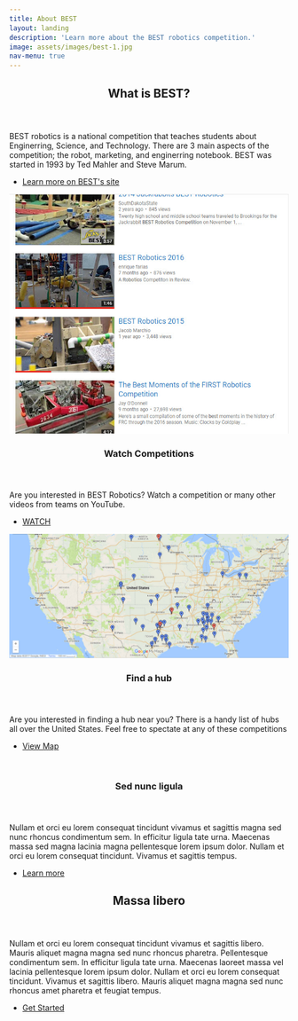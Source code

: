 ```yaml
---
title: About BEST
layout: landing
description: 'Learn more about the BEST robotics competition.'
image: assets/images/best-1.jpg
nav-menu: true
---
```


<!-- Main -->
<div id="main">

<!-- One -->
<section id="one">
	<div class="inner">
		<header class="major">
			<h2>What is BEST?</h2>
		</header>
		<p>BEST robotics is a national competition that teaches students about Enginerring, Science, and Technology. There are 3 main aspects of the competition; the robot, marketing, and enginerring notebook. BEST was started in 1993 by Ted Mahler and Steve Marum.</p>
    <ul class="actions">
					<li><a href="http://www.bestinc.org/b_about_best.php" class="button">Learn more on BEST's site</a></li>
				</ul>
	</div>
</section>

<!-- Two -->
<section id="two" class="spotlights">
	<section>
		<a href="https://www.youtube.com/results?search_query=best+robotics+competition" class="image">
			<img src="assets/images/best-yt.jpg" alt="" data-position="center center" />
		</a>
		<div class="content">
			<div class="inner">
				<header class="major">
					<h3>Watch Competitions</h3>
				</header>
				<p>Are you interested in BEST Robotics? Watch a competition or many other videos from teams on YouTube.</p>
				<ul class="actions">
					<li><a href="https://www.youtube.com/results?search_query=best+robotics+competition" class="button">WATCH</a></li>
				</ul>
			</div>
		</div>
	</section>
	<section>
		<a href="https://www.google.com/maps/d/viewer?mid=19AsDsBiM_XROHIrccr3l-h5J1bU&hl=en&usp=sharing" class="image">
			<img src="assets/images/best-map.jpg" alt="" data-position="top center" />
		</a>
		<div class="content">
			<div class="inner">
				<header class="major">
					<h3>Find a hub</h3>
				</header>
				<p>Are you interested in finding a hub near you? There is a handy list of hubs all over
				the United States. Feel free to spectate at any of these competitions</p>
				<ul class="actions">
					<li><a href="https://www.google.com/maps/d/viewer?mid=19AsDsBiM_XROHIrccr3l-h5J1bU&hl=en&usp=sharing" class="button">View Map</a></li>
				</ul>
			</div>
		</div>
	</section>
	<section>
		<a href="generic.html" class="image">
			<img src="assets/images/pic10.jpg" alt="" data-position="25% 25%" />
		</a>
		<div class="content">
			<div class="inner">
				<header class="major">
					<h3>Sed nunc ligula</h3>
				</header>
				<p>Nullam et orci eu lorem consequat tincidunt vivamus et sagittis magna sed nunc rhoncus condimentum sem. In efficitur ligula tate urna. Maecenas massa sed magna lacinia magna pellentesque lorem ipsum dolor. Nullam et orci eu lorem consequat tincidunt. Vivamus et sagittis tempus.</p>
				<ul class="actions">
					<li><a href="generic.html" class="button">Learn more</a></li>
				</ul>
			</div>
		</div>
	</section>
</section>

<!-- Three -->
<section id="three">
	<div class="inner">
		<header class="major">
			<h2>Massa libero</h2>
		</header>
		<p>Nullam et orci eu lorem consequat tincidunt vivamus et sagittis libero. Mauris aliquet magna magna sed nunc rhoncus pharetra. Pellentesque condimentum sem. In efficitur ligula tate urna. Maecenas laoreet massa vel lacinia pellentesque lorem ipsum dolor. Nullam et orci eu lorem consequat tincidunt. Vivamus et sagittis libero. Mauris aliquet magna magna sed nunc rhoncus amet pharetra et feugiat tempus.</p>
		<ul class="actions">
			<li><a href="generic.html" class="button next">Get Started</a></li>
		</ul>
	</div>
</section>

</div>
